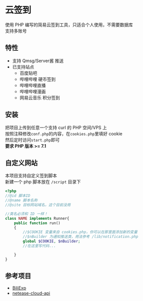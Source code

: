 # 云签到
使用 PHP 编写的简易云签到工具，只适合个人使用，不需要数据库  
支持多账号  

## 特性
* 支持 Qmsg/Server酱 推送  
* 已支持站点  
    * 百度贴吧
    * 哔哩哔哩 硬币签到
    * 哔哩哔哩直播
    * 哔哩哔哩漫画
    * 网易云音乐 积分签到

## 安装
把项目上传到任意一个支持 curl 的 PHP 空间/VPS 上  
按照注释修改`conf.php`的内容，在`cookies.php`里填好 cookie  
然后定时访问`start.php`即可  
**要求 PHP 版本 >= 7.1**

## 自定义网站
本项目支持自定义签到脚本  
新建一个 php 脚本放在 `/script` 目录下  
```php
<?php
//@id 脚本ID
//@name 脚本名称
//@site 目标网站域名，这个目前没用

//类名必须和 ID 一样！
class NAME implements Runner{
    public function run()
    {
        //$COOKIE 变量来自 cookies.php，你可以在那里面添加新的变量
        //$nBuilder 为通知推送类，用法参考 /lib/notification.php
        global $COOKIE, $nBuilder; 
        //在这里写代码...

    }
}
```


## 参考项目
* [BiliExp](https://github.com/MaxSecurity/BiliExper)
* [netease-cloud-api](https://github.com/ZainCheung/netease-cloud-api)